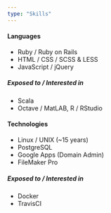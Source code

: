 ```yaml
---
type: "Skills"
---
```


#### Languages

*   Ruby / Ruby on Rails
*   HTML / CSS / SCSS & LESS
*   JavaScript / jQuery

##### Exposed to / Interested in

*   Scala
*   Octave / MatLAB, R / RStudio

#### Technologies

*   Linux / UNIX (~15 years)
*   PostgreSQL
*   Google Apps (Domain Admin)
*   FileMaker Pro

##### Exposed to / Interested in

*   Docker
*   TravisCI
